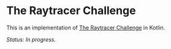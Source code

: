# The Raytracer Challenge

This is an implementation of [The Raytracer Challenge](http://raytracerchallenge.com/) in Kotlin.

*Status:* _In progress._
